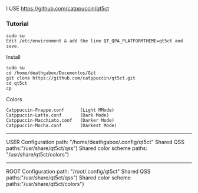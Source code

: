 I USE https://github.com/catppuccin/qt5ct

### Tutorial
```
sudo su
Edit /etc/environment & add the line QT_QPA_PLATFORMTHEME=qt5ct and save.
```
Install
```
sudo su
cd /home/deathgabox/Documentos/Git
git clone https://github.com/catppuccin/qt5ct.git
cd qt5ct
cp

```

Colors
```
Catppuccin-Frappe.conf      (Light MMode)
Catppuccin-Latte.conf       (Dark Mode)
Catppuccin-Macchiato.conf   (Darker Mode)
Catppuccin-Mocha.conf       (Darkest Mode)
```

---
USER
Configuration path: "/home/deathgabox/.config/qt5ct"
Shared QSS paths:"/usr/share/qt5ct/qss")
Shared color scheme paths: "/usr/share/qt5ct/colors")

---
ROOT
Configuration path: "/root/.config/qt5ct"
Shared QSS paths:"/usr/share/qt5ct/qss")
Shared color scheme paths:"/usr/share/qt5ct/colors")

